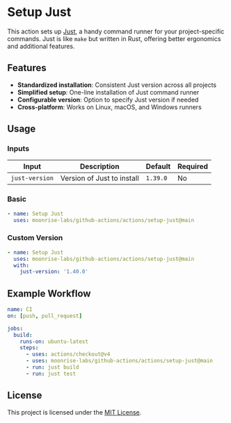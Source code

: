 # Setup Just

This action sets up [Just](https://github.com/casey/just), a handy command runner for your project-specific commands. Just is like `make` but written in Rust, offering better ergonomics and additional features.

## Features

- **Standardized installation**: Consistent Just version across all projects
- **Simplified setup**: One-line installation of Just command runner
- **Configurable version**: Option to specify Just version if needed
- **Cross-platform**: Works on Linux, macOS, and Windows runners

## Usage

### Inputs

| Input          | Description                | Default  | Required |
| -------------- | -------------------------- | -------- | -------- |
| `just-version` | Version of Just to install | `1.39.0` | No       |

### Basic

```yaml
- name: Setup Just
  uses: moonrise-labs/github-actions/actions/setup-just@main
```

### Custom Version

```yaml
- name: Setup Just
  uses: moonrise-labs/github-actions/actions/setup-just@main
  with:
    just-version: '1.40.0'
```

## Example Workflow

```yaml
name: CI
on: [push, pull_request]

jobs:
  build:
    runs-on: ubuntu-latest
    steps:
      - uses: actions/checkout@v4
      - uses: moonrise-labs/github-actions/actions/setup-just@main
      - run: just build
      - run: just test
```

## License

This project is licensed under the [MIT License](../../LICENSE).